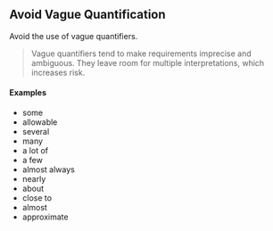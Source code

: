 ## Avoid Vague Quantification

Avoid the use of vague quantifiers.

> Vague quantifiers tend to make requirements imprecise and ambiguous. They leave room for multiple interpretations, which increases risk.

#### Examples

- some
- allowable
- several
- many
- a lot of
- a few
- almost always
- nearly
- about
- close to
- almost
- approximate

